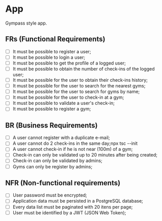 # App

Gympass style app.

## FRs (Functional Requirements)

- [ ] It must be possible to register a user;
- [ ] It must be possible to login a user;
- [ ] It must be possible to get the profile of a logged user;
- [ ] It must be possible to obtain the number of check-ins of the logged user;
- [ ] It must be possible for the user to obtain their check-ins history;
- [ ] It must be possible for the user to search for the nearest gyms;
- [ ] It must be possible for the user to search for gyms by name;
- [ ] It must be possible for the user to check-in at a gym;
- [ ] It must be possible to validate a user's check-in;
- [ ] It must be possible to register a gym;

## BR (Business Requirements)

- [ ] A user cannot register with a duplicate e-mail;
- [ ] A user cannot do 2 check-ins in the same day;npx tsc --init
- [ ] A user cannot check-in if he is not near (100m) of a gym;
- [ ] Check-in can only be validated up to 20 minutes after being created;
- [ ] Check-in can only be validated by admins;
- [ ] Gyms can only be register by admins;

## NFR (Non-functional requirements)

- [ ] User password must be encrypted;
- [ ] Application data must be persisted in a PostgreSQL database;
- [ ] Every data list must be paginated with 20 itens per page;
- [ ] User must be identified by a JWT (JSON Web Token);

